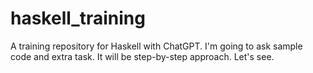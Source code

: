 # haskell_training
A training repository for Haskell with ChatGPT. I'm going to ask sample code and extra task. It will be step-by-step approach. Let's see.
